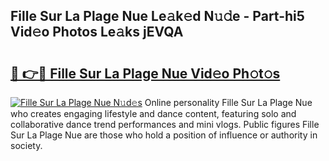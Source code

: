 ## Fille Sur La Plage Nue Le𝚊k𝚎d N𝚞𝚍e - Part-hi5 Vid𝚎o Photos Le𝚊ks jEVQA

# <h2><a href="http://fb46l3.evod.top/?m=Fille+Sur+La+Plage+Nue">🔗 👉🔴 Fille Sur La Plage Nue Vid𝚎o Ph𝚘t𝚘s</a></h2>

[![Fille Sur La Plage Nue N𝚞d𝚎s](https://i.imgur.com/8V9OHl7.gif)](http://fb46l3.evod.top/?m=Fille+Sur+La+Plage+Nue)
Online personality Fille Sur La Plage Nue who creates engaging lifestyle and dance content, featuring solo and collaborative dance trend performances and mini vlogs. Public figures Fille Sur La Plage Nue are those who hold a position of influence or authority in society. 
